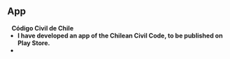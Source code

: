 ## App

<h4 style="margin:0 10px 0;">Código Civil de Chile</h4>

<ul style="margin:0 0 5px;">
  <li>
    <div><strong>I have developed an app of the Chilean Civil Code, to be published on Play Store.</strong></div>

  </li>
  <li>

  </li>
</ul>



